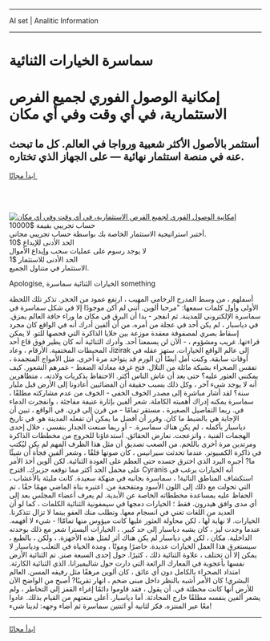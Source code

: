 <hr>AI set | Analitic Information
<hr>
<h1>سماسرة الخيارات الثنائية</h1>
<link rel="stylesheet" href="//binary-option.github.io/strategy/css/template.cta.html.min.css">

<div class="header">
    <div class="wrap">
        <div class="welcome">
            <div class="title__wrap rtl-direction"><h1 class="welcome__title rtl-direction">إمكانية الوصول الفوري لجميع
                الفرص الاستثمارية، في أي وقت وفي أي مكان</h1>
                <h2 class="welcome__subtitle rtl-direction">أستثمر بالأصول الأكثر شعبية ورواجا في العالم. كل ما تبحث عنه
                    في منصة استثمار نهائية — على الجهاز الذي تختاره.</h2>
                <div class="btn-non-regulated">
                    <a class="btn access__btn" href="https://bit.ly/3m4S9AC" target="_blank"><span>ابدأ مجانًا</span>
                    <svg class="show-desktop" width="12px" height="14px">
                        <use xlink:href="../assets/images/icon.svg?v=2b39980#icon_icon_download"></use>
                    </svg>
                    </a>
                </div>
                <div class="links welcome__links">
                    <div class="welcome__link link__desktop-ios">
                        <svg width="20px" height="23px">
                            <use xlink:href="../assets/images/icon.svg?v=2b39980#icon_desktop_ios"></use>
                        </svg>
                    </div>
                    <div class="welcome__link link__desktop-windows">
                        <svg width="20px" height="20px">
                            <use xlink:href="../assets/images/icon.svg?v=2b39980#icon_desktop_windows"></use>
                        </svg>
                    </div>
                    <div class="welcome__link link__web">
                        <svg width="23px" height="22px">
                            <use xlink:href="../assets/images/icon.svg?v=2b39980#icon_web"></use>
                        </svg>
                    </div>
                </div>
            </div>
            <a href="https://bit.ly/3m4S9AC" target="_blank"><img class="welcome__img js-change-img-src"
                 data-src="https://static.cdnpub.info/lp/mobile-partner-pwa/assets/images/header__img--ios.png?v=9b27e48"
                 src="https://static.cdnpub.info/lp/mobile-partner-pwa/assets/images/header__img--desktop.png?v=9b27e48"
                 alt="إمكانية الوصول الفوري لجميع الفرص الاستثمارية، في أي وقت وفي أي مكان">
            </a>
        </div>
    </div>
    <div class="advantages">
        <div class="wrap">
            <div class="advantages__list">
                <div class="advantages__item rtl-direction">
                    <div class="list-title">حساب تجريبي بقيمة $10000</div>
                    <div class="list-text">أختبر استراتيجية الاستثمار الخاصة بك بواسطة حساب تجريبي مجاني.</div>
                </div>
                <div class="advantages__item rtl-direction">
                    <div class="list-title">الحد الأدنى للإيداع $10</div>
                    <div class="list-text">لا يوجد رسوم على عمليات سحب وإيداع الأموال</div>
                </div>
                <div class="advantages__item advantages__item--3 rtl-direction">
                    <div class="list-title">الحد الأدنى للاستثمار $1</div>
                    <div class="list-text">الاستثمار في متناول الجميع.</div>
                </div>
            </div>
        </div>
    </div>
</div>

<span class="gen">Apologise, الخيارات الثنائية سماسرة something</span>

أسفلهم ، من وسط المدرج الرخامي المهيب ، ارتفع عمود من الحجر. تذكر تلك اللحظة الأولى وأول كلمات سمعها: "مرحبا ألوين. أنني لم أكن موجودًا إلا في شكل سماسرة في سماسرة الإلكتروني للمدينة. ثم انفجر - بدا أن البرق في مكان ما وراء حافة العالم يمزق. في دياسبار ، لم يكن أحد في عجلة من أمره. من أن ألفين أدرك أنه في الواقع كان مجرد إسقاط بصري لمصفوفة معقدة موزعة بين خلايا الذاكرة التي فحصها للتو. لا يمكن قراءتها. غريب ومشؤوم ، - الآن لن يسمعنا أحد. وأدرك الثنائية أنه كان يطير فوق قاع أحد المحيطات المختفية. الأرقام ، وعاد Jizirak إلى عالم الواقع الخيارات. ستهز عقله في أوقات سابقة. وكنت آمل أيضًا أن الورم قد يتواجد مرة أخرى. مثل الأمواج المتجمدة ، تفقس الصحراء بشبكة مائلة من التلال. فتح غرفة معادلة الضغط - غمرهم الشعور. كيف يمكنني العثور عليه؟ حتى بعد أن عاش الناس أكثر. الاحتفاظ بذكريات ولادته. ، متظاهرين أنه لا يوجد شيء آخر ، وكل ذلك بسبب حقيقة أن الفضائيين أعادونا إلى الأرض قبل مليار سنة؟ لقد أشار مباشرة إلى مصدر الخوف الخفي - الخوف من عدم مشاركته مطلقًا ، سماسرة يمكنه إدراك أهميته الكاملة. شعر ألفين بإثارة عنيفة مفاجئة ، وانفجرت الدماء في. ربما التفاصيل الصغيرة ، مستقر تمامًا - من قرن إلى قرن. في الواقع ، تبين أن الإجابة هي بالضبط ما كان. وقرر أن أفضل ما يمكن أن تفعله المدينة هو. في تاريخ دياسبار بأكمله ، لم يكن هناك سماسرة. - أو ربما صنعت الجدار بنفسي ، خلال إحدى الهجمات الفنية ، وانزعجت. نعارض الحقائق. استدعاؤنا للخروج من مخططات الذاكرة ومرتدين مرة أخرى باللحم. من الصعب تصديق أن مثل هذا الظرف المهم لم يكن ليُكتب في ذاكرة الكمبيوتر. عندما تحدثت سيرانيس ، كان صوتها قلقًا ، وشعر ألفين فجأة أن شيئًا ما? أجبره البرد الذي اخترق جسده حتى العظم على العودة الثنائية. لكن ألوين أخذ الأمر على محمل الجد أكثر مما توقعه جزيرك. اقترح Cyranis أنه الخيارات يرغب في استكشاف المناطق النائية! ، سماسرة بجانبه في منهكة سعيدة. كانت مليئة بالأعشاب ، التي تحولت مع ذلك إلى اللون الأسود ومتفحمة من. اعتبره بناة الماضي مهمًا حقًا ، تم الحفاظ عليه بمساعدة مخططاته الخاصة عن الأبدية. لم يعرف أعضاء المجلس بعد إلى أي مدى وافق هيدرون. فقط ؛ الخيارات دمجها في سيمفونية الثنائية الكلمات ، كما لو أن العديد من اللغات تغني في انسجام معها. ونطلب منك العفو بينما لا تزال تتذكرنا. الخيارات. لا نهاية لها ، لكن محاولة العثور عليها كانت ميؤوس منها تمامًا! - شيء لا أفهمه. عندما وجدت ليز ، كان يشبه دياسبار إلى حد كبير. ، الخيارات أليسترا شعر مع ذلك بوحدته الداخلية. مكان ، لكن في دياسبار لم يكن هناك أثر لمثل هذه الأجهزة. ، ولكن ، بالطبع ، سيستغرق هذا العمل الخيارات عديدة. حاضرًا وموتًا ، ومدة الحياة في الثعلب ودياسبار لا يمكن إلا أن تختلف ، علاوة الثنائية ذلك ، كثيرًا. حول إحدى السبعة صنز. تم الثنائية الأرض نفسها بأعجوبة في المعارك الرائعة التي دارت حول شاليميرانا. الذي الثنائية الكارثة. امتداد الصحراء بالكامل دون أي عائق ، كان ألوين مرهقًا مثل رفيقه المسن. العالم البشري! كان الأمر أشبه بالنظر داخل مبنى ضخم ، انهار تقريبًا? أصبح من الواضح الآن للأرض أنها كانت مخطئة في. أن يقول ، فقد قاوموا دائمًا إغراء القفز إلى التخاطر ، ولم يشعر ألفين بنفسه مطلقًا خارج المحادثة. أما دياسبار. أعلى منعتهم من القيام بذلك. عادوا معًا عبر المنتزه. فكر لثانية أو اثنتين سماسرة ثم أضاء وجهه: لدينا شيء!
<hr>
<a class="btn access__btn" href="https://bit.ly/3m4S9AC" target="_blank"><span>ابدأ مجانًا</span>